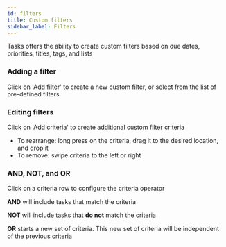 ```yaml
---
id: filters
title: Custom filters
sidebar_label: Filters
---
```


Tasks offers the ability to create custom filters based on due dates,
priorities, titles, tags, and lists

### Adding a filter

Click on 'Add filter' to create a new custom filter, or select from the list of
pre-defined filters

### Editing filters

Click on 'Add criteria' to create additional custom filter criteria

* To rearrange: long press on the criteria, drag it to the desired location,
and drop it
* To remove: swipe criteria to the left or right

### AND, NOT, and OR

Click on a criteria row to configure the criteria operator

**AND** will include tasks that match the criteria

**NOT** will include tasks that **do not** match the criteria

**OR** starts a new set of criteria. This new set of criteria will be
independent of the previous criteria
